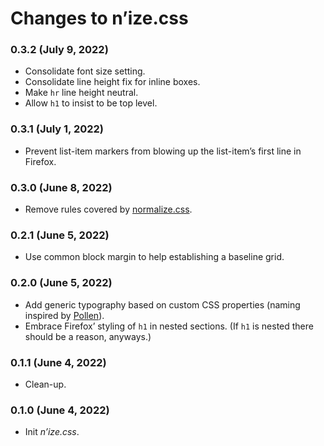 # Changes to n’ize.css

### 0.3.2 (July 9, 2022)

* Consolidate font size setting.
* Consolidate line height fix for inline boxes.
* Make `hr` line height neutral.
* Allow `h1` to insist to be top level.

### 0.3.1 (July 1, 2022)

* Prevent list-item markers from blowing up the list-item’s first line in Firefox.

### 0.3.0 (June 8, 2022)

* Remove rules covered by [normalize.css](https://github.com/csstools/normalize.css).

### 0.2.1 (June 5, 2022)

* Use common block margin to help establishing a baseline grid.

### 0.2.0 (June 5, 2022)

* Add generic typography based on custom CSS properties (naming inspired by [Pollen](https://www.pollen.style/)).
* Embrace Firefox’ styling of `h1` in nested sections. (If `h1` is nested there should be a reason, anyways.)

### 0.1.1 (June 4, 2022)

* Clean-up.

### 0.1.0 (June 4, 2022)

* Init _n’ize.css_.
